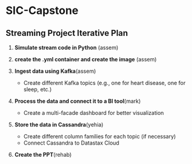 # SIC-Capstone
## Streaming Project Iterative Plan

1. **Simulate stream code in Python** (assem)
2. **create the .yml container and create the image** (assem)
   
3. **Ingest data using Kafka**(assem)
   - Create different Kafka topics (e.g., one for heart disease, one for sleep, etc.)

4. **Process the data and connect it to a BI tool**(mark)
   - Create a multi-facade dashboard for better visualization

5. **Store the data in Cassandra**(yehia)
   - Create different column families for each topic (if necessary)
   - Connect Cassandra to Datastax Cloud

6. **Create the PPT**(rehab)
